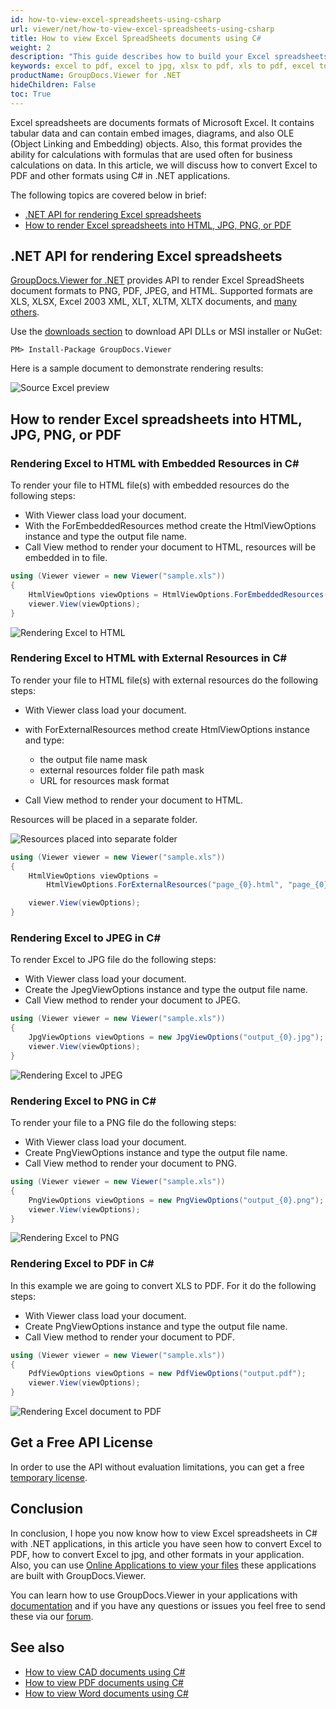 ```yaml
---
id: how-to-view-excel-spreadsheets-using-csharp
url: viewer/net/how-to-view-excel-spreadsheets-using-csharp
title: How to view Excel SpreadSheets documents using C#
weight: 2
description: "This guide describes how to build your Excel spreadsheets files viewer in C#. View Excel spreadsheets to render as HTML, JPG, PNG, or PDF using GroupDocs.Viewer .--NET API by GroupDocs."
keywords: excel to pdf, excel to jpg, xlsx to pdf, xls to pdf, excel to pdf online, convert xls to pdf, convert xlsx to pdf
productName: GroupDocs.Viewer for .NET
hideChildren: False
toc: True
---
```


Excel spreadsheets are documents formats of Microsoft Excel. It contains tabular data and can contain embed images, diagrams, and also OLE (Object Linking and Embedding) objects. Also, this format provides the ability for calculations with formulas that are used often for business calculations on data.
In this article, we will discuss how to convert Excel to PDF and other formats using C# in .NET applications.

The following topics are covered below in brief:

* [.NET API for rendering Excel spreadsheets](viewer/net/how-to-view-excel-spreadsheets-using-csharp/#net-api-for-rendering-word-files)
* [How to render Excel spreadsheets into HTML, JPG, PNG, or PDF](viewer/net/how-to-view-excel-spreadsheets-using-csharp/#how-to-render-excel-spreadsheets-files-into-html-jpg-png-or-pdf)

## .NET API for rendering Excel spreadsheets

[GroupDocs.Viewer for .NET](#https://products.groupdocs.com/viewer/net) provides API to render Excel SpreadSheets document formats to PNG, PDF, JPEG, and HTML. Supported formats are XLS, XLSX, Excel 2003 XML, XLT, XLTM, XLTX documents, and [many others](https://docs.groupdocs.com/viewer/net/supported-document-formats/).

Use the [downloads section](https://downloads.groupdocs.com/viewer/net) to download API DLLs or MSI installer or NuGet:

```nuget
PM> Install-Package GroupDocs.Viewer
```

Here is a sample document to demonstrate rendering results:

![Source Excel preview](viewer/net/images/viewer-use-cases/how-to-view-excel-spreadsheets-using-csharp/source_xls_preview.jpg)

## How to render Excel spreadsheets into HTML, JPG, PNG, or PDF

### Rendering Excel to HTML with Embedded Resources in C\#

To render your file to HTML file(s) with embedded resources do the following steps:

* With Viewer class load your document.
* With the ForEmbeddedResources method create the HtmlViewOptions instance and type the output file name.
* Call View method to render your document to HTML, resources will be embedded in to file.

```cs
using (Viewer viewer = new Viewer("sample.xls"))
{
    HtmlViewOptions viewOptions = HtmlViewOptions.ForEmbeddedResources("page_{0}.html");
    viewer.View(viewOptions);
}
```

![Rendering Excel to HTML](viewer/net/images/viewer-use-cases/how-to-view-excel-spreadsheets-using-csharp/rendering_to_html_with_embed.jpg)

### Rendering Excel to HTML with External Resources in C\#

To render your file to HTML file(s) with external resources do the following steps:

* With Viewer class load your document.
* with ForExternalResources method create HtmlViewOptions instance and type:
  * the output file name mask
  * external resources folder file path mask
  * URL for resources mask format

* Call View method to render your document to HTML.

Resources will be placed in a separate folder.

![Resources placed into separate folder](viewer/net/images/viewer-use-cases/how-to-view-excel-spreadsheets-using-csharp/resources_placed_to_separate_folder.jpg)

```cs
using (Viewer viewer = new Viewer("sample.xls"))
{
    HtmlViewOptions viewOptions = 
        HtmlViewOptions.ForExternalResources("page_{0}.html", "page_{0}/resource_{0}_{1}", "page_{0}/resource_{0}_{1}");

    viewer.View(viewOptions);
}
```

### Rendering Excel to JPEG in C\#

To render Excel to JPG file do the following steps:

* With Viewer class load your document.
* Сreate the JpegViewOptions instance and type the output file name.
* Call View method to render your document to JPEG.

```cs
using (Viewer viewer = new Viewer("sample.xls"))
{
    JpgViewOptions viewOptions = new JpgViewOptions("output_{0}.jpg");
    viewer.View(viewOptions);
}
```

![Rendering Excel to JPEG](viewer/net/images/viewer-use-cases/how-to-view-excel-spreadsheets-using-csharp/rendering_xls_to_jpeg.jpg)

### Rendering Excel to PNG in C\#

To render your file to a PNG file do the following steps:

* With Viewer class load your document.
* Сreate PngViewOptions instance and type the output file name.
* Call View method to render your document to PNG.

```cs
using (Viewer viewer = new Viewer("sample.xls"))
{
    PngViewOptions viewOptions = new PngViewOptions("output_{0}.png");
    viewer.View(viewOptions);
}
```

![Rendering Excel to PNG](viewer/net/images/viewer-use-cases/how-to-view-excel-spreadsheets-using-csharp/rendering_xls_to_png.jpg)

### Rendering Excel to PDF in C\#

In this example we are going to convert XLS to PDF.
For it do the following steps:

* With Viewer class load your document.
* Сreate PngViewOptions instance and type the output file name.
* Call View method to render your document to PDF.

```cs
using (Viewer viewer = new Viewer("sample.xls"))
{
    PdfViewOptions viewOptions = new PdfViewOptions("output.pdf");
    viewer.View(viewOptions);
}
```

![Rendering Excel document to PDF](viewer/net/images/viewer-use-cases/how-to-view-excel-spreadsheets-using-csharp/rendering_xls_to_pdf.jpg)

## Get a Free API License

In order to use the API without evaluation limitations, you can get a free [temporary license](https://purchase.groupdocs.com/temporary-license).

## Conclusion

In conclusion, I hope you now know how to view Excel spreadsheets in C# with .NET applications, in this article you have seen how to convert Excel to PDF, how to convert Excel to jpg, and other formats in your application.
Also, you can use [Online Applications to view your files](https://products.groupdocs.app/viewer/family) these applications are built with GroupDocs.Viewer.

You can learn how to use GroupDocs.Viewer in your applications with [documentation](https://docs.groupdocs.com/viewer/net/) and if you have any questions or issues you feel free to send these via our [forum](https://forum.groupdocs.com/).

## See also

* [How to view CAD documents using C#](viewer/net/how-to-view-cad-documents-using-csharp/)
* [How to view PDF documents using C#](viewer/net/how-to-view-pdf-documents-using-csharp/)
* [How to view Word documents using C#](viewer/net/how-to-view-word-documents-using-csharp/)
